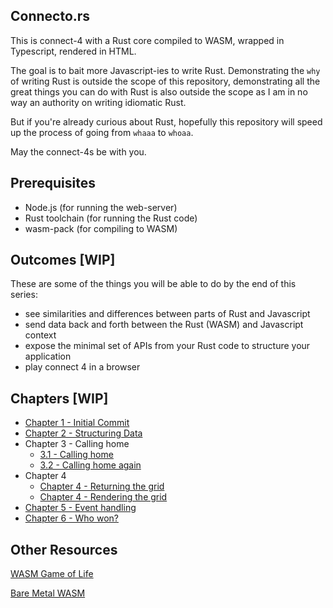 ## Connecto.rs

This is connect-4 with a Rust core compiled to WASM, wrapped in Typescript, rendered in HTML.

The goal is to bait more Javascript-ies to write Rust.
Demonstrating the `why` of writing Rust is outside the scope of this repository, demonstrating all the great things you can do with Rust is also outside the scope as I am in no way an authority on writing idiomatic Rust.

But if you're already curious about Rust, hopefully this repository will speed up the process of going from `whaaa` to `whoaa`.

May the connect-4s be with you.

## Prerequisites

- Node.js (for running the web-server)
- Rust toolchain (for running the Rust code)
- wasm-pack (for compiling to WASM)

## Outcomes [WIP]

These are some of the things you will be able to do by the end of this series:

- see similarities and differences between parts of Rust and Javascript
- send data back and forth between the Rust (WASM) and Javascript context
- expose the minimal set of APIs from your Rust code to structure your application
- play connect 4 in a browser

## Chapters [WIP]

- [Chapter 1 - Initial Commit](https://github.com/tauseefk/connectors/tree/making-connections)
- [Chapter 2 - Structuring Data](https://github.com/tauseefk/connectors/tree/data-as-enums)
- Chapter 3 - Calling home
  - [3.1 - Calling home](https://github.com/tauseefk/connectors/tree/calling-home)
  - [3.2 - Calling home again](https://github.com/tauseefk/connectors/tree/calling-home-again)
- Chapter 4
  - [Chapter 4 - Returning the grid](https://github.com/tauseefk/connectors/tree/returning-a-grid)
  - [Chapter 4 - Rendering the grid](https://github.com/tauseefk/connectors/tree/rendering-html-grid)
- [Chapter 5 - Event handling]()
- [Chapter 6 - Who won?]()

## Other Resources

[WASM Game of Life](https://rustwasm.github.io/book/game-of-life/introduction.html)

[Bare Metal WASM](https://cliffle.com/blog/bare-metal-wasm/)
